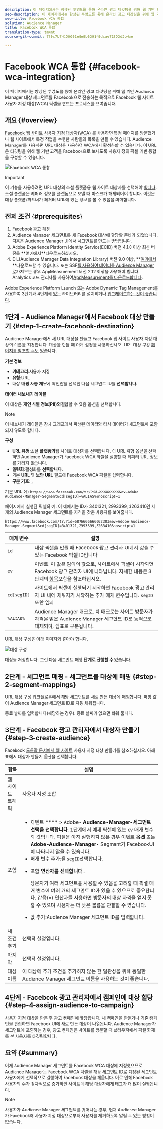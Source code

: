 ```yaml
---
description: 이 페이지에서는 향상된 투명도를 통해 온라인 광고 타깃팅을 위해 웹 기반 Audience Manager 대상 세그먼트를 Facebook으로 전송하는 목적으로 Facebook 웹 사이트 사용자 지정 대상(WCA) 픽셀을 만드는 프로세스를 보여줍니다.
seo-description: 이 페이지에서는 향상된 투명도를 통해 온라인 광고 타깃팅을 위해 웹 기반 Audience Manager 대상 세그먼트를 Facebook으로 전송하는 목적으로 Facebook 웹 사이트 사용자 지정 대상(WCA) 픽셀을 만드는 프로세스를 보여줍니다.
seo-title: Facebook WCA 통합
solution: Audience Manager
title: Facebook WCA 통합
translation-type: tm+mt
source-git-commit: 7f9c7b74150682e8e8b839148dcae72f53d3b4ae

---
```



# Facebook WCA 통합 {#facebook-wca-integration}

이 페이지에서는 향상된 투명도를 통해 온라인 광고 타깃팅을 위해 웹 기반 Audience Manager 대상 세그먼트를 Facebook으로 전송하는 목적으로 Facebook 웹 사이트 사용자 지정 대상(WCA) 픽셀을 만드는 프로세스를 보여줍니다.

## 개요 {#overview}

[Facebook 웹 사이트 사용자 지정 대상자(WCA)](https://www.facebook.com/business/help/449542958510885) 를 사용하면 특정 페이지를 방문했거나 웹 사이트에서 특정 작업을 수행한 사람들의 목록을 만들 수 있습니다. Audience Manager를 사용하면 URL 대상을 사용하여 WCA에서 활성화할 수 있습니다. 이 URL은 타깃팅을 위해 웹 기반 고객을 Facebook으로 보내도록 사용자 정의 픽셀 기반 통합을 구성할 수 있습니다.

![Facebook WCA 통합](/help/using/integration/assets/facebook-wca-integration.png)

>[!IMPORTANT]
>
> 이 기능을 사용하려면 URL 대상의 소셜 플랫폼용 웹 사이트 대상자를 선택해야 [합니다](/help/using/features/destinations/create-url-destination.md). 소셜 플랫폼은 레퍼러 정보를 플랫폼으로 보낼 때 마스크가 해제되어야 합니다. 이것은 대상 플랫폼/파트너가 레퍼러 URL에 있는 정보를 볼 수 있음을 의미합니다.

## 전제 조건 {#prerequisites}

1. Facebook 광고 계정
2. Audience Manager 세그먼트를 새 Facebook 대상에 할당할 준비가 되었습니다. 다음은 Audience Manager UI에서 세그먼트를 [만드는](/help/using/features/segments/segment-builder.md) 방법입니다.
3. Adobe Experience Platform Identity Service(ECID) 버전 4.1.0 이상 최신 버전을 **[여기에서](https://github.com/Adobe-Marketing-Cloud/id-service/releases)**다운로드하십시오.
4. DIL(Audience Manager Data Integration Library) 버전 9.0 이상, **[여기에서](https://github.com/Adobe-Marketing-Cloud/dil/releases)**다운로드할 수 있습니다. 또는 SSF[를 사용하여 데이터를 Audience Manager로](https://marketing.adobe.com/resources/help/en_US/reference/ssf.html)가져오는 경우 AppMeasurement 버전 2.12 이상을 사용해야 합니다. Analytics 코드 관리자를 사용하여[AppMeasurement를 다운로드합니다](https://marketing.adobe.com/resources/help/en_US/reference/code_manager_admin.html).

Adobe Experience Platform Launch 또는 Adobe Dynamic Tag Management를 사용하여 3단계와 4단계에 [있는](https://docs.adobelaunch.com/) 라이브러리를 설치하거나 [업그레이드하는 것이 좋습니다](https://marketing.adobe.com/resources/help/en_US/dtm/).

## 1단계 - Audience Manager에서 Facebook 대상 만들기 {#step-1-create-facebook-destination}

Audience Manager에서 새 URL 대상을 만들고 Facebook 웹 사이트 사용자 지정 대상의 이름을 지정합니다. 대상을 만들 때 아래 설정을 사용하십시오. URL 대상 구성 [페이지를 참조할 수도](/help/using/features/destinations/create-url-destination.md) 있습니다.

**기본 정보**

* **카테고리**:사용자 지정
* **유형**:URL
* 대상 **매핑 자동 채우기** 확인란을 선택한 다음 세그먼트 ID를 **선택합니다**.

**데이터 내보내기 레이블**

이 대상은 **개인 식별 정보(PII)와**&#x200B;결합할 수 있음 옵션을 선택합니다.

>[!NOTE]
>
> 이 내보내기 레이블은 장치 그래프에서 파생된 데이터와 타사 데이터가 세그먼트에 포함되지 않도록 합니다.

**구성**

* **URL 유형**:소셜 **플랫폼의**&#x200B;웹 사이트 대상자를 선택합니다. 이 URL 유형 옵션을 선택하면 Audience Manager가 Facebook WCA 픽셀을 실행할 때 레퍼러 URL 정보를 가리지 않습니다.
* **일련화**:활성화를 **선택합니다**.
* 기본 **URL** 및 **보안 URL** 필드에 Facebook WCA 픽셀을 입력합니다.
* **구분 기호**: ,

기본 URL 예: `https://www.facebook.com/tr/?id=XXXXXXXXX&ev=Adobe-Audience-Manager-Segment&cd[segID]=%ALIAS%&noscript=1`

페이지에서 실행된 픽셀의 예. 이 예에서는 ID가 3401321, 2993399, 3263410인 세 개의 Audience Manager 세그먼트를 자격을 갖춘 사용자를 보여줍니다.

`https://www.facebook.com/tr/?id=6876666666662303&ev=Adobe-Audience-Manager-Segment&cd[segID]=3401321,2993399,3263410&noscript=1`


| 매개 변수 | 설명 |
---------|----------|
| `id` | 대상 픽셀을 만들 때 Facebook 광고 관리자 UI에서 찾을 수 있는 Facebook 픽셀 ID입니다. |
| `ev` | 이벤트. 이 값은 임의의 값으로, 사이트에서 픽셀이 시작되면 Facebook 광고 관리자 UI에 나타납니다. 자세한 내용은 3단계의 [항목](/help/using/integration/integrating-third-party/facebook-wca-integration.md#step-3-create-audience)포함을 참조하십시오. |
| `cd[segID]` | 사이트에서 픽셀이 실행되기 시작하면 Facebook 광고 관리자 UI 내에 채워지기 시작하는 추가 매개 변수입니다. `segID` 또한 임의 |
| `%ALIAS%` | Audience Manager 매크로. 이 매크로는 사이트 방문자가 자격을 얻은 Audience Manager 세그먼트 ID로 동적으로 대체되며, 쉼표로 구분됩니다. |

URL 대상 구성은 아래 이미지와 같아야 합니다.

![대상 구성](/help/using/integration/assets/facebook-wca.png)

대상을 저장합니다. 그런 다음 세그먼트 매핑 **단계로 진행할 수** 있습니다.

## 2단계 - 세그먼트 매핑 - 세그먼트를 대상에 매핑 {#step-2-segment-mappings}

URL [대상](/help/using/features/destinations/create-url-destination.md) 구성 워크플로우에서 해당 세그먼트를 새로 만든 대상에 매핑합니다. 매핑 값이 Audience Manager 세그먼트 ID로 자동 채워집니다.

종료 날짜를 입력합니다(해당하는 경우). 종료 날짜가 없으면 비워 둡니다.

## 3단계 - Facebook 광고 관리자에서 대상자 만들기 {#step-3-create-audience}

Facebook [도움말 문서에서 웹 사이트](https://www.facebook.com/business/help/666509013483225) 사용자 지정 대상 만들기를 참조하십시오. 아래 표에서 대상자 만들기 옵션을 선택합니다.


| 항목 | 설명 |
---------|----------|
| 웹 사이트 트래픽 | 사용자 지정 조합 |
| 포함 | <ul><li>이벤트 **** > Adobe- **Audience-Manager-세그먼트 선택을 선택합니다**. 1단계에서 예제 픽셀에 있는 ev 매개 변수의 값입니다. 픽셀을 아직 실행하지 않은 경우 이벤트 **옵션** 또는 **Adobe-Audience-Manager-** Segment가 FacebookUI에 나타나지 않을 수 있습니다.</li><li>매개 변수 추가:을 `segID`선택합니다.</li><li><p>포함 **연산자를 선택합니다** .</p><p>방문자가 여러 세그먼트를 사용할 수 있음을 고려할 때 픽셀 매개 변수에 여러 개의 세그먼트 ID가 있을 수 있으므로 중요합니다. 같음(=) 연산자를 사용하면 방문자의 대상 자격을 얻지 못할 수 있으며 사용자는 더 낮은 볼륨을 관찰할 수 있습니다.</p></li><li>값 추가:Audience Manager 세그먼트 ID를 입력합니다.</li></ul> |
| 새 조건 추가 | 선택적 설정입니다. |
| 마지막 | 선택적 설정입니다. |
| 대상 이름 | 이 대상에 추가 조건을 추가하지 않는 한 일관성을 위해 동일한 Audience Manager 세그먼트 이름을 사용하는 것이 좋습니다. |

## 4단계 - Facebook 광고 관리자에서 캠페인에 대상 할당 {#step-4-assign-audience-to-campaign}

사용자 지정 대상을 만든 후 광고 캠페인에 할당합니다. 새 캠페인을 만들거나 기존 캠페인을 편집하면 Facebook UI에 새로 만든 대상이 나열됩니다. Audience Manager가 세그먼트에 포함하는 경우, 광고 캠페인은 사이트를 방문할 때 브라우저에서 픽셀 화재를 본 사용자를 타깃팅합니다.

## 요약 {#summary}

이제 Audience Manager 세그먼트를 Facebook WCA 대상에 지정했으므로 Audience Manager는 Facebook WCA 픽셀을 해당 세그먼트 ID로 지정된 세그먼트 사용자에게 선택적으로 실행하여 Facebook 대상을 채웁니다. 이로 인해 Facebook 사용자의 수가 점차적으로 증가하면 사이트의 해당 대상자에게 태그가 더 많이 실행됩니다.

>[!NOTE]
>
> 사용자가 Audience Manager 세그먼트를 벗어나는 경우, 현재 Audience Manager가 Facebook에 사용자 지정 대상으로부터 사용자를 제거하도록 알릴 수 있는 방법이 없습니다.


